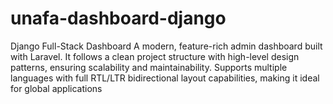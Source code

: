 # unafa-dashboard-django
Django Full-Stack Dashboard A modern, feature-rich admin dashboard built with Laravel. It follows a clean project structure with high-level design patterns, ensuring scalability and maintainability. Supports multiple languages with full RTL/LTR bidirectional layout capabilities, making it ideal for global applications
